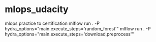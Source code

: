 # mlops_udacity
mlops practice to certification
mlflow run . -P hydra_options="main.execute_steps='random_forest'"
mlflow run . -P hydra_options="main.execute_steps='download,preprocess'"

